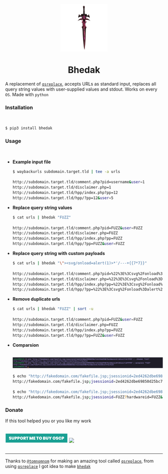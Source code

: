 <center><img src=".github/image.png" width=30%></center>
<h1 align="center">
<b>Bhedak</b>
</h2>

A replacement of [`qsreplace`](https://github.com/tomnomnom/qsreplace), accepts URLs as standard input, replaces all query string values with user-supplied values and stdout. Works on every `OS`. Made with `python`<br/>

<h3><b>Installation</b></h3><br/>

```bash
$ pip3 install bhedak
```

<h3><b>Usage</b></h3><br/>

- **Example input file**
    
    ```bash
    $ waybackurls subdomain.target.tld | tee -a urls

    http://subdomain.target.tld/comment.php?pid=username&user=1
    http://subdomain.target.tld/disclaimer.php=1
    http://subdomain.target.tld/hpp/index.php?pp=12
    http://subdomain.target.tld/hpp/?pp=12&user=5
    ```

- **Replace query string values**

    ```bash
    $ cat urls | bhedak "FUZZ"

    http://subdomain.target.tld/comment.php?pid=FUZZ&user=FUZZ
    http://subdomain.target.tld/disclaimer.php=FUZZ
    http://subdomain.target.tld/hpp/index.php?pp=FUZZ
    http://subdomain.target.tld/hpp/?pp=FUZZ&user=FUZZ
    ```

- **Replace query string with custom payloads**

    ```bash
    $ cat urls | bhedak "\"><svg/onload=alert(1)>*'/---+{{7*7}}"

    http://subdomain.target.tld/comment.php?pid=%22%3E%3Csvg%2Fonload%3Dalert%281%29%3E%2A%27%2F---%2B%7B%7B7%2A7%7D%7D&user=%22%3E%3Csvg%2Fonload%3Dalert%281%29%3E%2A%27%2F---%2B%7B%7B7%2A7%7D%7D
    http://subdomain.target.tld/disclaimer.php=%22%3E%3Csvg%2Fonload%3Dalert%281%29%3E%2A%27%2F---%2B%7B%7B7%2A7%7D%7D
    http://subdomain.target.tld/hpp/index.php?pp=%22%3E%3Csvg%2Fonload%3Dalert%281%29%3E%2A%27%2F---%2B%7B%7B7%2A7%7D%7D
    http://subdomain.target.tld/hpp/?pp=%22%3E%3Csvg%2Fonload%3Dalert%281%29%3E%2A%27%2F---%2B%7B%7B7%2A7%7D%7D&user=%22%3E%3Csvg%2Fonload%3Dalert%281%29%3E%2A%27%2F---%2B%7B%7B7%2A7%7D%7D
    ```
- **Remove duplicate urls**

    ```bash
    $ cat urls | bhedak "FUZZ" | sort -u

    http://subdomain.target.tld/comment.php?pid=FUZZ&user=FUZZ
    http://subdomain.target.tld/disclaimer.php=FUZZ
    http://subdomain.target.tld/hpp/index.php?pp=FUZZ
    http://subdomain.target.tld/hpp/?pp=FUZZ&user=FUZZ
    ```
- **Comparsion**


    <br/><img src=".github/image.jpg"><br/>


    ```bash
    $ echo "http://fakedomain.com/fakefile.jsp;jsessionid=2ed4262dbe69850d25bc7c6424ba59db?hardwareid=14&tarifid=9998" | qsreplace "FUZZ"
    http://fakedomain.com/fakefile.jsp;jsessionid=2ed4262dbe69850d25bc7c6424ba59db?hardwareid=FUZZ&tarifid=FUZZ
    
    $ echo "http://fakedomain.com/fakefile.jsp;jsessionid=2ed4262dbe69850d25bc7c6424ba59db?hardwareid=14&tarifid=9998" | bhedak "FUZZ"
    http://fakedomain.com/fakefile.jsp;jsessionid=FUZZ?hardwareid=FUZZ&tarifid=FUZZ
    ```

<h3><b>Donate</b></h3>
If this tool helped you or you like my work<br/>

</br><a href="https://rzp.io/l/pQny7s0n"><img src=".github/support.svg" width="200"></a>    <a href="https://ko-fi.com/i/IK3K34SJSA"><img src="https://ko-fi.com/img/githubbutton_sm.svg"></a><br/><br/>

---

Thanks to [`@tomnomnom`](https://github.com/tomnomnom) for making an amazing tool called [`qsreplace`](https://github.com/tomnomnom/qsreplace), from using [`qsreplace`](https://github.com/tomnomnom/qsreplace) I got idea to make [`bhedak`](https://github.com/R0X4R/bhedak)